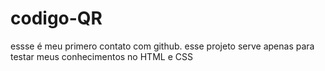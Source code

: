 # codigo-QR
essse é meu primero contato com github.
esse projeto serve apenas para testar meus conhecimentos no HTML e CSS

